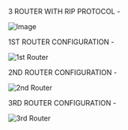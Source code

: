 3 ROUTER WITH RIP PROTOCOL -

![Image](https://github.com/user-attachments/assets/9611c5e6-af96-4460-898e-90db92505546)

1ST ROUTER CONFIGURATION -

![1st Router](https://github.com/user-attachments/assets/67ca3866-eae8-47e0-8cc3-a5577a7534d7)

2ND ROUTER CONFIGURATION -

![2nd Router](https://github.com/user-attachments/assets/25317278-0632-45c3-8e79-a92a0eedc0cb)

3RD ROUTER CONFIGURATION -

![3rd Router](https://github.com/user-attachments/assets/0c803dd8-60dc-48f2-bb67-ac44df164357)



